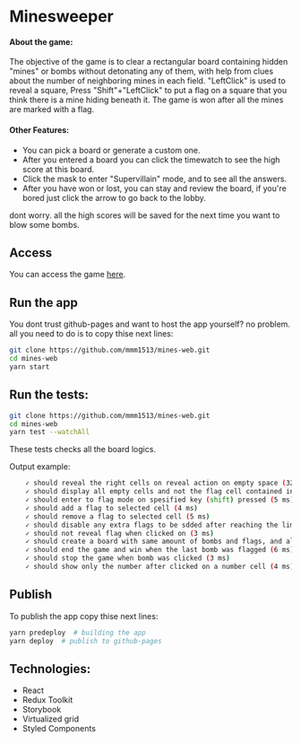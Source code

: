 # Minesweeper

#### About the game:
The objective of the game is to clear a rectangular board containing hidden "mines" or bombs without detonating any of them,
with help from clues about the number of neighboring mines in each field. 
"LeftClick" is used to reveal a square, Press "Shift"+"LeftClick" to put a flag on a square that you think there is a mine hiding beneath it.
The game is won after all the mines are marked with a flag.

#### Other Features:
 - You can pick a board or generate a custom one.
 - After you entered a board you can click the timewatch to see the high score at this board.
 - Click the mask to enter "Supervillain" mode, and to see all the answers.
 - After you have won or lost, you can stay and review the board, if you're bored just click the arrow to go back to the lobby.

dont worry. all the high scores will be saved for the next time you want to blow some bombs.


## Access
You can access the game [here](https://mmm1513.github.io/mines-web/).


## Run the app
You dont trust github-pages and want to host the app yourself?
no problem. all you need to do is to copy thise next lines:
```bash
git clone https://github.com/mmm1513/mines-web.git
cd mines-web
yarn start
```


## Run the tests:
```bash
git clone https://github.com/mmm1513/mines-web.git
cd mines-web
yarn test --watchAll
```
These tests checks all the board logics.

Output example:
```bash
    ✓ should reveal the right cells on reveal action on empty space (32 ms)
    ✓ should display all empty cells and not the flag cell contained in that area (12 ms)
    ✓ should enter to flag mode on spesified key (shift) pressed (5 ms)
    ✓ should add a flag to selected cell (4 ms)
    ✓ should remove a flag to selected cell (5 ms)
    ✓ should disable any extra flags to be sdded after reaching the limit (4 ms)
    ✓ should not reveal flag when clicked on (3 ms)
    ✓ should create a board with same amount of bombs and flags, and also numbers with close bombs (7 ms)
    ✓ should end the game and win when the last bomb was flagged (6 ms)
    ✓ should stop the game when bomb was clicked (3 ms)
    ✓ should show only the number after clicked on a number cell (4 ms)
```


## Publish
To publish the app copy thise next lines:
```bash
yarn predeploy  # building the app
yarn deploy  # publish to github-pages
```

## Technologies:
 - React
 - Redux Toolkit
 - Storybook
 - Virtualized grid
 - Styled Components